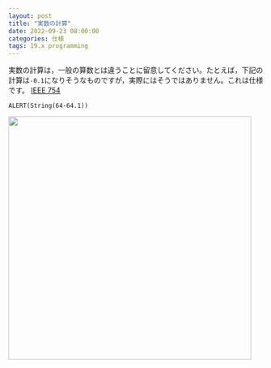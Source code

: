 ```yaml
---
layout: post
title: "実数の計算"
date: 2022-09-23 08:00:00
categories: 仕様
tags: 19.x programming
---
```



実数の計算は，一般の算数とは違うことに留意してください。たとえば，下記の計算は`-0.1`になりそうなものですが，実際にはそうではありません。これは仕様です。<i class="fa fa-external-link" aria-hidden="true"></i> [IEEE 754](https://ja.wikipedia.org/wiki/IEEE_754)

```4d
ALERT(String(64-64.1))
```

<img width="480" alt="" src="https://user-images.githubusercontent.com/10509075/192724985-6456768f-fb77-44be-af12-96a94938bf00.png">

